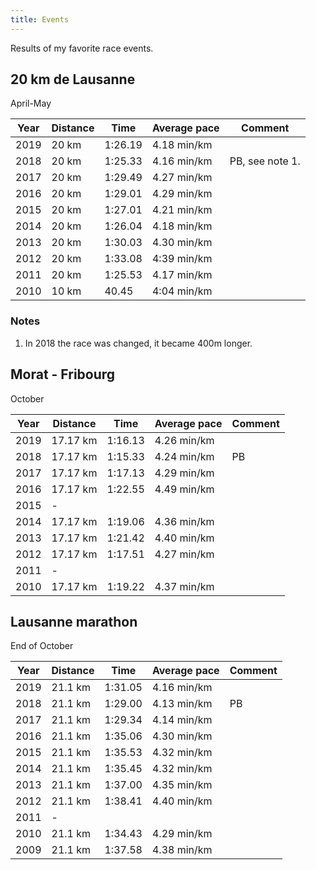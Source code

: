 ```yaml
---
title: Events
---
```


Results of my favorite race events.

## 20 km de Lausanne

April-May

| Year | Distance | Time    | Average pace | Comment         |
| ---- | -------- | ------- | ------------ | --------------- |
| 2019 | 20 km    | 1:26.19 | 4.18 min/km  |                 |
| 2018 | 20 km    | 1:25.33 | 4.16 min/km  | PB, see note 1. |
| 2017 | 20 km    | 1:29.49 | 4.27 min/km  |                 |
| 2016 | 20 km    | 1:29.01 | 4.29 min/km  |                 |
| 2015 | 20 km    | 1:27.01 | 4.21 min/km  |                 |
| 2014 | 20 km    | 1:26.04 | 4.18 min/km  |                 |
| 2013 | 20 km    | 1:30.03 | 4.30 min/km  |                 |
| 2012 | 20 km    | 1:33.08 | 4:39 min/km  |                 |
| 2011 | 20 km    | 1:25.53 | 4.17 min/km  |                 |
| 2010 | 10 km    |   40.45 | 4:04 min/km  |                 |

### Notes

1. In 2018 the race was changed, it became 400m longer.


## Morat - Fribourg

October

| Year | Distance | Time    | Average pace | Comment         |
| ---- | -------- | ------- | ------------ | --------------- |
| 2019 | 17.17 km | 1:16.13 | 4.26 min/km  |                 |
| 2018 | 17.17 km | 1:15.33 | 4.24 min/km  | PB              |
| 2017 | 17.17 km | 1:17.13 | 4.29 min/km  |                 |
| 2016 | 17.17 km | 1:22.55 | 4.49 min/km  |                 |
| 2015 | -        |         |              |                 |
| 2014 | 17.17 km | 1:19.06 | 4.36 min/km  |                 |
| 2013 | 17.17 km | 1:21.42 | 4.40 min/km  |                 |
| 2012 | 17.17 km | 1:17.51 | 4.27 min/km  |                 |
| 2011 | -        |         |              |                 |
| 2010 | 17.17 km | 1:19.22 | 4.37 min/km  |                 |


## Lausanne marathon

End of October

| Year | Distance | Time    | Average pace | Comment         |
| ---- | -------- | ------- | ------------ | --------------- |
| 2019 | 21.1 km  | 1:31.05 | 4.16 min/km  |                 |
| 2018 | 21.1 km  | 1:29.00 | 4.13 min/km  | PB              |
| 2017 | 21.1 km  | 1:29.34 | 4.14 min/km  |                 |
| 2016 | 21.1 km  | 1:35.06 | 4.30 min/km  |                 |
| 2015 | 21.1 km  | 1:35.53 | 4.32 min/km  |                 |
| 2014 | 21.1 km  | 1:35.45 | 4.32 min/km  |                 |
| 2013 | 21.1 km  | 1:37.00 | 4.35 min/km  |                 |
| 2012 | 21.1 km  | 1:38.41 | 4.40 min/km  |                 |
| 2011 | -        |         |              |                 |
| 2010 | 21.1 km  | 1:34.43 | 4.29 min/km  |                 |
| 2009 | 21.1 km  | 1:37.58 | 4.38 min/km  |                 |
